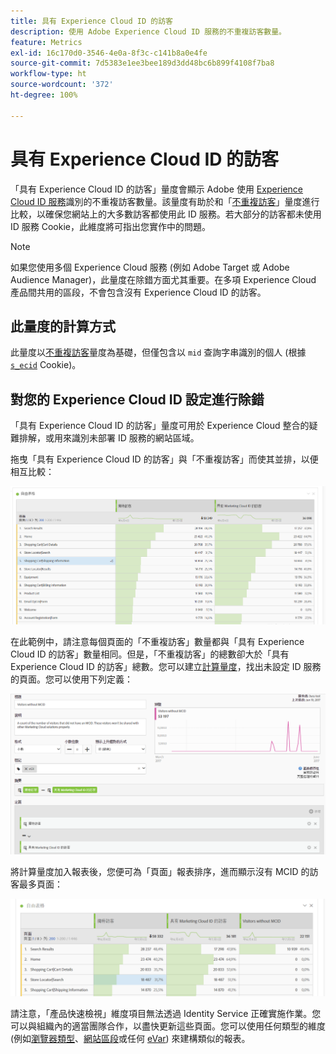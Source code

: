 ```yaml
---
title: 具有 Experience Cloud ID 的訪客
description: 使用 Adobe Experience Cloud ID 服務的不重複訪客數量。
feature: Metrics
exl-id: 16c170d0-3546-4e0a-8f3c-c141b8a0e4fe
source-git-commit: 7d5383e1ee3bee189d3dd48bc6b899f4108f7ba8
workflow-type: ht
source-wordcount: '372'
ht-degree: 100%

---
```


# 具有 Experience Cloud ID 的訪客

「具有 Experience Cloud ID 的訪客」量度會顯示 Adobe 使用 [Experience Cloud ID 服務](https://experienceleague.adobe.com/docs/id-service/using/home.html?lang=zh-Hant)識別的不重複訪客數量。該量度有助於和「[不重複訪客](unique-visitors.md)」量度進行比較，以確保您網站上的大多數訪客都使用此 ID 服務。若大部分的訪客都未使用 ID 服務 Cookie，此維度將可指出您實作中的問題。

>[!NOTE]
>
>如果您使用多個 Experience Cloud 服務 (例如 Adobe Target 或 Adobe Audience Manager)，此量度在除錯方面尤其重要。在多項 Experience Cloud 產品間共用的區段，不會包含沒有 Experience Cloud ID 的訪客。

## 此量度的計算方式

此量度以[不重複訪客](unique-visitors.md)量度為基礎，但僅包含以 `mid` 查詢字串識別的個人 (根據 [`s_ecid`](https://experienceleague.adobe.com/docs/core-services/interface/ec-cookies/cookies-analytics.html?lang=zh-Hant) Cookie)。

## 對您的 Experience Cloud ID 設定進行除錯

「具有 Experience Cloud ID 的訪客」量度可用於 Experience Cloud 整合的疑難排解，或用來識別未部署 ID 服務的網站區域。

拖曳「具有 Experience Cloud ID 的訪客」與「不重複訪客」而使其並排，以便相互比較：

![不重複訪客的比較](assets/metric-mcvid1.png)

在此範例中，請注意每個頁面的「不重複訪客」數量都與「具有 Experience Cloud ID 的訪客」數量相同。但是，「不重複訪客」的總數卻大於「具有 Experience Cloud ID 的訪客」總數。您可以建立[計算量度](../c-calcmetrics/cm-overview.md)，找出未設定 ID 服務的頁面。您可以使用下列定義：

![計算量度定義](assets/metric-mcvid2.png)

將計算量度加入報表後，您便可為「頁面」報表排序，進而顯示沒有 MCID 的訪客最多頁面：

![無 ID 服務的頁面](assets/metric-mcvid3.png)

請注意，「產品快速檢視」維度項目無法透過 Identity Service 正確實施作業。您可以與組織內的適當團隊合作，以盡快更新這些頁面。您可以使用任何類型的維度 (例如[瀏覽器類型](../dimensions/browser-type.md)、[網站區段](../dimensions/site-section.md)或任何 [eVar](../dimensions/evar.md)) 來建構類似的報表。
